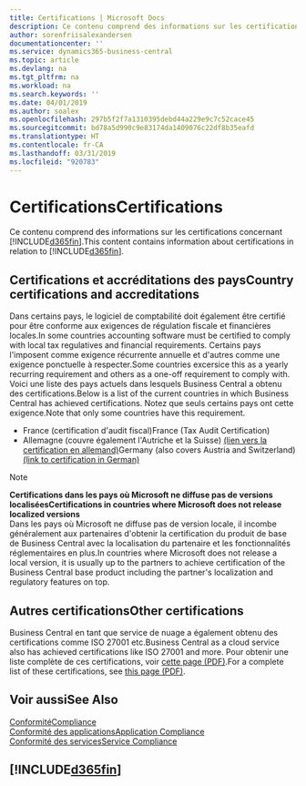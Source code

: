 ```yaml
---
title: Certifications | Microsoft Docs
description: Ce contenu comprend des informations sur les certifications concernant Business Central.
author: sorenfriisalexandersen
documentationcenter: ''
ms.service: dynamics365-business-central
ms.topic: article
ms.devlang: na
ms.tgt_pltfrm: na
ms.workload: na
ms.search.keywords: ''
ms.date: 04/01/2019
ms.author: soalex
ms.openlocfilehash: 297b5f2f7a1310395debd44a229e9c7c52cace45
ms.sourcegitcommit: bd78a5d990c9e83174da1409076c22df8b35eafd
ms.translationtype: HT
ms.contentlocale: fr-CA
ms.lasthandoff: 03/31/2019
ms.locfileid: "920783"
---
```

# <a name="certifications"></a><span data-ttu-id="7aae8-103">Certifications</span><span class="sxs-lookup"><span data-stu-id="7aae8-103">Certifications</span></span>  
<span data-ttu-id="7aae8-104">Ce contenu comprend des informations sur les certifications concernant [!INCLUDE[d365fin](../includes/d365fin_md.md)].</span><span class="sxs-lookup"><span data-stu-id="7aae8-104">This content contains information about certifications in relation to [!INCLUDE[d365fin](../includes/d365fin_md.md)].</span></span>  

## <a name="country-certifications-and-accreditations"></a><span data-ttu-id="7aae8-105">Certifications et accréditations des pays</span><span class="sxs-lookup"><span data-stu-id="7aae8-105">Country certifications and accreditations</span></span>
<span data-ttu-id="7aae8-106">Dans certains pays, le logiciel de comptabilité doit également être certifié pour être conforme aux exigences de régulation fiscale et financières locales.</span><span class="sxs-lookup"><span data-stu-id="7aae8-106">In some countries accounting software must be certified to comply with local tax regulatives and financial requirements.</span></span> <span data-ttu-id="7aae8-107">Certains pays l'imposent comme exigence récurrente annuelle et d'autres comme une exigence ponctuelle à respecter.</span><span class="sxs-lookup"><span data-stu-id="7aae8-107">Some countries excersice this as a yearly recurring requirement and others as a one-off requirement to comply with.</span></span> <span data-ttu-id="7aae8-108">Voici une liste des pays actuels dans lesquels Business Central a obtenu des certifications.</span><span class="sxs-lookup"><span data-stu-id="7aae8-108">Below is a list of the current countries in which Business Central has achieved certifications.</span></span> <span data-ttu-id="7aae8-109">Notez que seuls certains pays ont cette exigence.</span><span class="sxs-lookup"><span data-stu-id="7aae8-109">Note that only some countries have this requirement.</span></span>  
- <span data-ttu-id="7aae8-110">France (certification d'audit fiscal)</span><span class="sxs-lookup"><span data-stu-id="7aae8-110">France (Tax Audit Certification)</span></span>
- <span data-ttu-id="7aae8-111">Allemagne (couvre également l'Autriche et la Suisse) [(lien vers la certification en allemand)](https://www.bdo.de/de-de/themen/softwarebescheinungen/bdo/microsoft-dynamics-365-business-central)</span><span class="sxs-lookup"><span data-stu-id="7aae8-111">Germany (also covers Austria and Switzerland) [(link to certification in German)](https://www.bdo.de/de-de/themen/softwarebescheinungen/bdo/microsoft-dynamics-365-business-central)</span></span>

> [!NOTE]  
>  <span data-ttu-id="7aae8-112">**Certifications dans les pays où Microsoft ne diffuse pas de versions localisées**</span><span class="sxs-lookup"><span data-stu-id="7aae8-112">**Certifications in countries where Microsoft does not release localized versions**</span></span>  
> <span data-ttu-id="7aae8-113">Dans les pays où Microsoft ne diffuse pas de version locale, il incombe généralement aux partenaires d'obtenir la certification du produit de base de Business Central avec la localisation du partenaire et les fonctionnalités réglementaires en plus.</span><span class="sxs-lookup"><span data-stu-id="7aae8-113">In countries where Microsoft does not release a local version, it is usually up to the partners to achieve certification of the Business Central base product including the partner's localization and regulatory features on top.</span></span>

## <a name="other-certifications"></a><span data-ttu-id="7aae8-114">Autres certifications</span><span class="sxs-lookup"><span data-stu-id="7aae8-114">Other certifications</span></span>  
<span data-ttu-id="7aae8-115">Business Central en tant que service de nuage a également obtenu des certifications comme ISO 27001 etc.</span><span class="sxs-lookup"><span data-stu-id="7aae8-115">Business Central as a cloud service also has achieved certifications like ISO 27001 and more.</span></span> <span data-ttu-id="7aae8-116">Pour obtenir une liste complète de ces certifications, voir [cette page (PDF)](https://aka.ms/d365-compliance-list).</span><span class="sxs-lookup"><span data-stu-id="7aae8-116">For a complete list of these certifications, see [this page (PDF)](https://aka.ms/d365-compliance-list).</span></span>

## <a name="see-also"></a><span data-ttu-id="7aae8-117">Voir aussi</span><span class="sxs-lookup"><span data-stu-id="7aae8-117">See Also</span></span>  
[<span data-ttu-id="7aae8-118">Conformité</span><span class="sxs-lookup"><span data-stu-id="7aae8-118">Compliance</span></span>](compliance-overview.md)  
[<span data-ttu-id="7aae8-119">Conformité des applications</span><span class="sxs-lookup"><span data-stu-id="7aae8-119">Application Compliance</span></span>](compliance-application-compliance.md)  
[<span data-ttu-id="7aae8-120">Conformité des services</span><span class="sxs-lookup"><span data-stu-id="7aae8-120">Service Compliance</span></span>](compliance-service-compliance.md)  

 ## [!INCLUDE[d365fin](../includes/free_trial_md.md)]  
 

